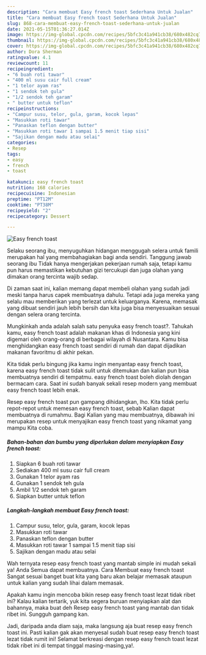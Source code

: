 ```yaml
---
description: "Cara membuat Easy french toast Sederhana Untuk Jualan"
title: "Cara membuat Easy french toast Sederhana Untuk Jualan"
slug: 868-cara-membuat-easy-french-toast-sederhana-untuk-jualan
date: 2021-05-15T01:36:27.014Z
image: https://img-global.cpcdn.com/recipes/5bfc3c41a941cb38/680x482cq70/easy-french-toast-foto-resep-utama.jpg
thumbnail: https://img-global.cpcdn.com/recipes/5bfc3c41a941cb38/680x482cq70/easy-french-toast-foto-resep-utama.jpg
cover: https://img-global.cpcdn.com/recipes/5bfc3c41a941cb38/680x482cq70/easy-french-toast-foto-resep-utama.jpg
author: Dora Sherman
ratingvalue: 4.1
reviewcount: 11
recipeingredient:
- "6 buah roti tawar"
- "400 ml susu cair full cream"
- "1 telor ayam ras"
- "1 sendok teh gula"
- "1/2 sendok teh garam"
- " butter untuk teflon"
recipeinstructions:
- "Campur susu, telor, gula, garam, kocok lepas"
- "Masukkan roti tawar"
- "Panaskan teflon dengan butter"
- "Masukkan roti tawar 1 sampai 1.5 menit tiap sisi"
- "Sajikan dengan madu atau selai"
categories:
- Resep
tags:
- easy
- french
- toast

katakunci: easy french toast 
nutrition: 168 calories
recipecuisine: Indonesian
preptime: "PT12M"
cooktime: "PT38M"
recipeyield: "2"
recipecategory: Dessert

---
```



![Easy french toast](https://img-global.cpcdn.com/recipes/5bfc3c41a941cb38/680x482cq70/easy-french-toast-foto-resep-utama.jpg)

Selaku seorang ibu, menyuguhkan hidangan menggugah selera untuk famili merupakan hal yang membahagiakan bagi anda sendiri. Tanggung jawab seorang ibu Tidak hanya mengerjakan pekerjaan rumah saja, tetapi kamu pun harus memastikan kebutuhan gizi tercukupi dan juga olahan yang dimakan orang tercinta wajib sedap.

Di zaman  saat ini, kalian memang dapat membeli olahan yang sudah jadi meski tanpa harus capek membuatnya dahulu. Tetapi ada juga mereka yang selalu mau memberikan yang terlezat untuk keluarganya. Karena, memasak yang dibuat sendiri jauh lebih bersih dan kita juga bisa menyesuaikan sesuai dengan selera orang tercinta. 



Mungkinkah anda adalah salah satu penyuka easy french toast?. Tahukah kamu, easy french toast adalah makanan khas di Indonesia yang kini digemari oleh orang-orang di berbagai wilayah di Nusantara. Kamu bisa menghidangkan easy french toast sendiri di rumah dan dapat dijadikan makanan favoritmu di akhir pekan.

Kita tidak perlu bingung jika kamu ingin menyantap easy french toast, karena easy french toast tidak sulit untuk ditemukan dan kalian pun bisa membuatnya sendiri di tempatmu. easy french toast boleh diolah dengan bermacam cara. Saat ini sudah banyak sekali resep modern yang membuat easy french toast lebih enak.

Resep easy french toast pun gampang dihidangkan, lho. Kita tidak perlu repot-repot untuk memesan easy french toast, sebab Kalian dapat membuatnya di rumahmu. Bagi Kalian yang mau membuatnya, dibawah ini merupakan resep untuk menyajikan easy french toast yang nikamat yang mampu Kita coba.

<!--inarticleads1-->

##### Bahan-bahan dan bumbu yang diperlukan dalam menyiapkan Easy french toast:

1. Siapkan 6 buah roti tawar
1. Sediakan 400 ml susu cair full cream
1. Gunakan 1 telor ayam ras
1. Gunakan 1 sendok teh gula
1. Ambil 1/2 sendok teh garam
1. Siapkan  butter untuk teflon




<!--inarticleads2-->

##### Langkah-langkah membuat Easy french toast:

1. Campur susu, telor, gula, garam, kocok lepas
1. Masukkan roti tawar
1. Panaskan teflon dengan butter
1. Masukkan roti tawar 1 sampai 1.5 menit tiap sisi
1. Sajikan dengan madu atau selai




Wah ternyata resep easy french toast yang mantab simple ini mudah sekali ya! Anda Semua dapat membuatnya. Cara Membuat easy french toast Sangat sesuai banget buat kita yang baru akan belajar memasak ataupun untuk kalian yang sudah lihai dalam memasak.

Apakah kamu ingin mencoba bikin resep easy french toast lezat tidak ribet ini? Kalau kalian tertarik, yuk kita segera buruan menyiapkan alat dan bahannya, maka buat deh Resep easy french toast yang mantab dan tidak ribet ini. Sungguh gampang kan. 

Jadi, daripada anda diam saja, maka langsung aja buat resep easy french toast ini. Pasti kalian gak akan menyesal sudah buat resep easy french toast lezat tidak rumit ini! Selamat berkreasi dengan resep easy french toast lezat tidak ribet ini di tempat tinggal masing-masing,ya!.

